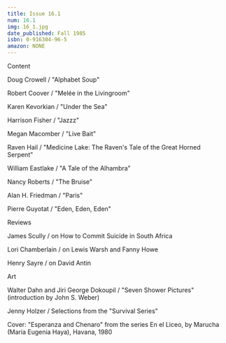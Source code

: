 ```yaml
---
title: Issue 16.1
num: 16.1
img: 16_1.jpg
date_published: Fall 1985
isbn: 0-916304-96-5
amazon: NONE
---
```


Content

Doug Crowell / "Alphabet Soup"

Robert Coover / "Melée in the Livingroom"

Karen Kevorkian / "Under the Sea"

Harrison Fisher / "Jazzz"

Megan Macomber / "Live Bait"

Raven Hail / "Medicine Lake: The Raven's Tale of the Great Horned Serpent"

William Eastlake / "A Tale of the Alhambra"

Nancy Roberts / "The Bruise"

Alan H. Friedman / "Paris"

Pierre Guyotat / "Eden, Eden, Eden"

Reviews

James Scully / on How to Commit Suicide in South Africa

Lori Chamberlain / on Lewis Warsh and Fanny Howe

Henry Sayre / on David Antin

Art

Walter Dahn and Jiri George Dokoupil / "Seven Shower Pictures" (introduction by John S. Weber)

Jenny Holzer / Selections from the "Survival Series"

Cover: "Esperanza and Chenaro" from the series En el Liceo, by Marucha (Maria Eugenia Haya), Havana, 1980

